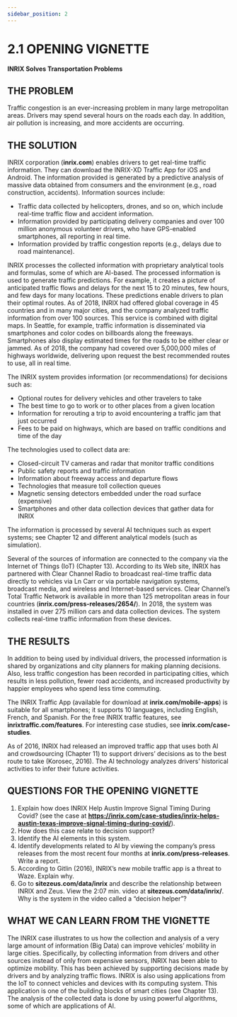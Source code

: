 ```yaml
---
sidebar_position: 2
---
```


# 2.1 OPENING VIGNETTE

**INRIX Solves Transportation Problems**

## THE PROBLEM

Traffic congestion is an ever-increasing problem in many large metropolitan areas. Drivers may spend several hours on the roads each day. In addition, air pollution is increasing, and more accidents are occurring.

## THE SOLUTION

INRIX corporation (**inrix.com**) enables drivers to get real-time traffic information. They can download the INRIX-XD Traffic App for iOS and Android. The information provided is generated by a predictive analysis of massive data obtained from consumers and the environment (e.g., road construction, accidents). Information sources include:

- Traffic data collected by helicopters, drones, and so on, which include real-time traffic flow and accident information.
- Information provided by participating delivery companies and over 100 million anonymous volunteer drivers, who have GPS-enabled smartphones, all reporting in real time.
- Information provided by traffic congestion reports (e.g., delays due to road maintenance).

INRIX processes the collected information with proprietary analytical tools and formulas, some of which are AI-based. The processed information is used to generate traffic predictions. For example, it creates a picture of anticipated traffic flows and delays for the next 15 to 20 minutes, few hours, and few days for many locations. These predictions enable drivers to plan their optimal routes. As of 2018, INRIX had offered global coverage in 45 countries and in many major cities, and the company analyzed traffic information from over 100 sources. This service is combined with digital maps. In Seattle, for example, traffic information is disseminated via smartphones and color codes on billboards along the freeways. Smartphones also display estimated times for the roads to be either clear or jammed. As of 2018, the company had covered over 5,000,000 miles of highways worldwide, delivering upon request the best recommended routes to use, all in real time.

The INRIX system provides information (or recommendations) for decisions such as:
- Optional routes for delivery vehicles and other travelers to take
- The best time to go to work or to other places from a given location
- Information for rerouting a trip to avoid encountering a traffic jam that just occurred
- Fees to be paid on highways, which are based on traffic conditions and time of the day

The technologies used to collect data are:
- Closed-circuit TV cameras and radar that monitor traffic conditions 
- Public safety reports and traffic information
- Information about freeway access and departure flows
- Technologies that measure toll collection queues
- Magnetic sensing detectors embedded under the road surface (expensive) 
- Smartphones and other data collection devices that gather data for INRIX

The information is processed by several AI techniques such as expert systems; see Chapter 12 and different analytical models (such as simulation).

Several of the sources of information are connected to the company via the Internet of Things (IoT) (Chapter 13). According to its Web site, INRIX has partnered with Clear Channel Radio to broadcast real-time traffic data directly to vehicles via Ln Carr or via portable navigation systems, broadcast media, and wireless and Internet-based services. Clear Channel’s Total Traffic Network is available in more than 125 metropolitan areas in four countries (**inrix.com/press-releases/2654/**). In 2018, the system was installed in over 275 million cars and data collection devices. The system collects real-time traffic information from these devices.

## THE RESULTS
In addition to being used by individual drivers, the processed information is shared by organizations and city planners for making planning decisions. Also, less traffic congestion has been recorded in participating cities, which results in less pollution, fewer road accidents, and increased productivity by happier employees who spend less time commuting.

The INRIX Traffic App (available for download at **inrix.com/mobile-apps**) is suitable for all smartphones; it supports 10 languages, including English, French, and Spanish. For the free INRIX traffic features, see **inrixtraffic.com/features**. For interesting case studies, see **inrix.com/case-studies**.

As of 2016, INRIX had released an improved traffic app that uses both AI and crowdsourcing (Chapter 11) to support drivers’ decisions as to the best route to take (Korosec, 2016). The AI technology analyzes drivers’ historical activities to infer their future activities.

## QUESTIONS FOR THE OPENING VIGNETTE
1. Explain how does INRIX Help Austin Improve Signal Timing During Covid? (see the case at **https://inrix.com/case-studies/inrix-helps-austin-texas-improve-signal-timing-during-covid/**).
2. How does this case relate to decision support?
3. Identify the AI elements in this system.
4. Identify developments related to AI by viewing the company’s press releases from the most recent four months at **inrix.com/press-releases**. Write a report.
5. According to Gitlin (2016), INRIX’s new mobile traffic app is a threat to Waze. Explain why.
6. Go to **sitezeus.com/data/inrix** and describe the relationship between INRIX and Zeus. View the 2:07 min. video at **sitezeus.com/data/inrix/**. Why is the system in the video called a “decision helper”?

## WHAT WE CAN LEARN FROM THE VIGNETTE
The INRIX case illustrates to us how the collection and analysis of a very large amount of information (Big Data) can improve vehicles’ mobility in large cities. Specifically, by collecting information from drivers and other sources instead of only from expensive sensors, INRIX has been able to optimize mobility. This has been achieved by supporting decisions made by drivers and by analyzing traffic flows. INRIX is also using applications from the IoT to connect vehicles and devices with its computing system. This application is one of the building blocks of smart cities (see Chapter 13). The analysis of the collected data is done by using powerful algorithms, some of which are applications of AI.